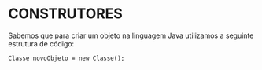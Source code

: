 # CONSTRUTORES

Sabemos que para criar um objeto na linguagem Java utilizamos a seguinte estrutura de código:

    Classe novoObjeto = new Classe();
